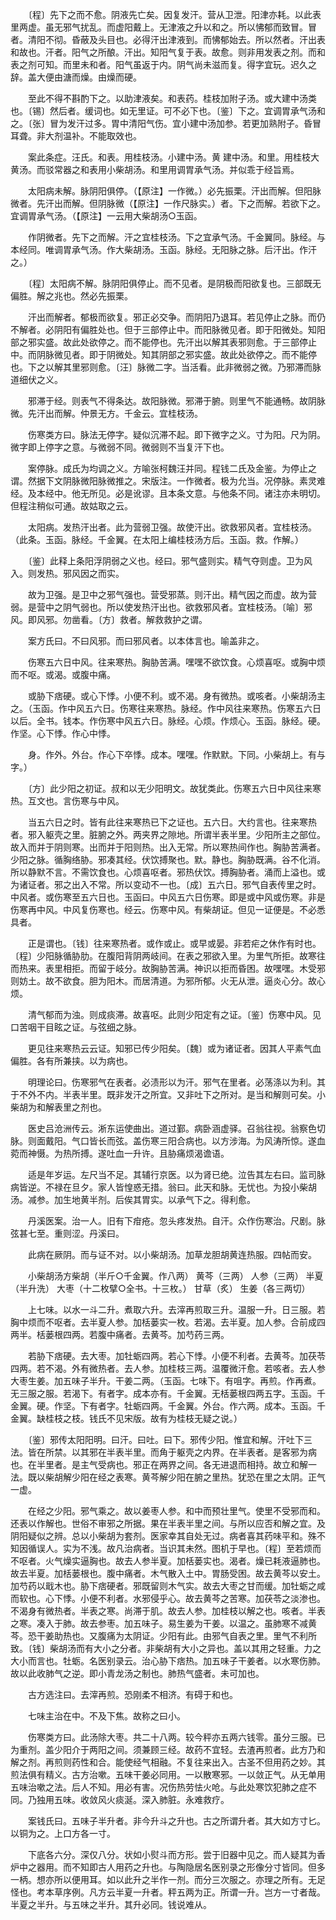 <!-- { "loadSidebar": true } -->
　　〔程〕先下之而不愈。阴液先亡矣。因复发汗。营从卫泄。阳津亦耗。以此表里两虚。虽无邪气扰乱。而虚阳戴上。无津液之升以和之。所以怫郁而致冒。冒者。清阳不彻。昏蔽及头目也。必得汗出津液到。而怫郁始去。所以然者。汗出表和故也。汗者。阳气之所酿。汗出。知阳气复于表。故愈。则非用发表之剂。而和表之剂可知。而里未和者。阳气虽返于内。阴气尚未滋而复。得字宜玩。迟久之辞。盖大便由溏而燥。由燥而硬。

　　至此不得不斟酌下之。以助津液矣。和表药。桂枝加附子汤。或大建中汤类也。〔锡〕然后者。缓词也。如无里证。可不必下也。〔鉴〕下之。宜调胃承气汤和之。〔张〕冒为发汗过多。胃中清阳气伤。宜小建中汤加参。若更加熟附子。昏冒耳聋。非大剂温补。不能取效也。

　　案此条症。汪氏。和表。用桂枝汤。小建中汤。黄 建中汤。和里。用桂枝大黄汤。而驳常器之和表用小柴胡汤。和里用调胃承气汤。并似乖于经旨焉。

　　太阳病未解。脉阴阳俱停。（【原注】一作微。）必先振栗。汗出而解。但阳脉微者。先汗出而解。但阴脉微（【原注】一作尺脉实。）者。下之而解。若欲下之。宜调胃承气汤。（【原注】一云用大柴胡汤○玉函。

　　作阴微者。先下之而解。汗之宜桂枝汤。下之宜承气汤。千金翼同。脉经。与本经同。唯调胃承气汤。作大柴胡汤。玉函。脉经。无阳脉之脉。后汗出。作汗之。）

　　〔程〕太阳病不解。脉阴阳俱停止。而不见者。是阴极而阳欲复也。三部既无偏胜。解之兆也。然必先振栗。

　　汗出而解者。郁极而欲复。邪正必交争。而阴阳乃退耳。若见停止之脉。而仍不解者。必阴阳有偏胜处也。但于三部停止中。而阳脉微见者。即于阳微处。知阳部之邪实盛。故此处欲停之。而不能停也。先汗出以解其表邪则愈。于三部停止中。而阴脉微见者。即于阴微处。知其阴部之邪实盛。故此处欲停之。而不能停也。下之以解其里邪则愈。〔汪〕脉微二字。当活看。此非微弱之微。乃邪滞而脉道细伏之义。

　　邪滞于经。则表气不得条达。故阳脉微。邪滞于腑。则里气不能通畅。故阴脉微。先汗出而解。仲景无方。千金云。宜桂枝汤。

　　伤寒类方曰。脉法无停字。疑似沉滞不起。即下微字之义。寸为阳。尺为阴。微字即上停字之意。与微弱不同。微弱则不当复汗下也。

　　案停脉。成氏为均调之义。方喻张柯魏汪并同。程钱二氏及金鉴。为停止之谓。然据下文阴脉微阳脉微推之。宋版注。一作微者。极为允当。况停脉。素灵难经。及本经中。他无所见。必是讹谬。且本条文意。与他条不同。诸注亦未明切。但程注稍似可通。故姑取之云。

　　太阳病。发热汗出者。此为营弱卫强。故使汗出。欲救邪风者。宜桂枝汤。（此条。玉函。脉经。千金翼。在太阳上编桂枝汤方后。玉函。救。作解。）

　　〔鉴〕此释上条阳浮阴弱之义也。经曰。邪气盛则实。精气夺则虚。卫为风入。则发热。邪风因之而实。

　　故为卫强。是卫中之邪气强也。营受邪蒸。则汗出。精气因之而虚。故为营弱。是营中之阴气弱也。所以使发热汗出也。欲救邪风者。宜桂枝汤。〔喻〕邪风。即风邪。勿凿看。〔方〕救者。解救救护之谓。

　　案方氏曰。不曰风邪。而曰邪风者。以本体言也。喻盖非之。

　　伤寒五六日中风。往来寒热。胸胁苦满。嘿嘿不欲饮食。心烦喜呕。或胸中烦而不呕。或渴。或腹中痛。

　　或胁下痞硬。或心下悸。小便不利。或不渴。身有微热。或咳者。小柴胡汤主之。（玉函。作中风五六日。伤寒往来寒热。脉经。作中风往来寒热。伤寒五六日以后。全书。钱本。作伤寒中风五六日。脉经。心烦。作烦心。玉函。脉经。硬。作坚。心下悸。作心中悸。

　　身。作外。外台。作心下卒悸。成本。嘿嘿。作默默。下同。小柴胡上。有与字。）

　　〔方〕此少阳之初证。叔和以无少阳明文。故犹类此。伤寒五六日中风往来寒热。互文也。言伤寒与中风。

　　当五六日之时。皆有此往来寒热已下之证也。五六日。大约言也。往来寒热者。邪入躯壳之里。脏腑之外。两夹界之隙地。所谓半表半里。少阳所主之部位。故入而并于阴则寒。出而并于阳则热。出入无常。所以寒热间作也。胸胁苦满者。少阳之脉。循胸络胁。邪凑其经。伏饮搏聚也。默。静也。胸胁既满。谷不化消。所以静默不言。不需饮食也。心烦喜呕者。邪热伏饮。搏胸胁者。涌而上溢也。或为诸证者。邪之出入不常。所以变动不一也。〔成〕五六日。邪气自表传里之时。中风者。或伤寒至五六日也。玉函曰。中风五六日伤寒。即是或中风或伤寒。非是伤寒再中风。中风复伤寒也。经云。伤寒中风。有柴胡证。但见一证便是。不必悉具者。

　　正是谓也。〔钱〕往来寒热者。或作或止。或早或晏。非若疟之休作有时也。〔程〕少阳脉循胁肋。在腹阳背阴两岐间。在表之邪欲入里。为里气所拒。故寒往而热来。表里相拒。而留于岐分。故胸胁苦满。神识以拒而昏困。故嘿嘿。木受邪则妨土。故不欲食。胆为阳木。而居清道。为邪所郁。火无从泄。逼炎心分。故心烦。

　　清气郁而为浊。则成痰滞。故喜呕。此则少阳定有之证。〔鉴〕伤寒中风。见口苦咽干目眩之证。与弦细之脉。

　　更见往来寒热云云证。知邪已传少阳矣。〔魏〕或为诸证者。因其人平素气血偏胜。各有所兼挟。以为病也。

　　明理论曰。伤寒邪气在表者。必渍形以为汗。邪气在里者。必荡涤以为利。其于不外不内。半表半里。既非发汗之所宜。又非吐下之所对。是当和解则可矣。小柴胡为和解表里之剂也。

　　医史吕沧洲传云。淅东运使曲出。道过鄞。病卧涵虚驿。召翁往视。翁察色切脉。则面戴阳。气口皆长而弦。盖伤寒三阳合病也。以方涉海。为风涛所惊。遂血菀而神慑。为热所搏。遂吐血一升许。且胁痛烦渴谵语。

　　适是年岁运。左尺当不足。其辅行京医。以为肾已绝。泣告其左右曰。监司脉病皆逆。不禄在旦夕。家人皆惶惑无措。翁曰。此天和脉。无忧也。为投小柴胡汤。减参。加生地黄半剂。后俟其胃实。以承气下之。得利愈。

　　丹溪医案。治一人。旧有下疳疮。忽头疼发热。自汗。众作伤寒治。尺剧。脉弦甚七至。重则涩。丹溪曰。

　　此病在厥阴。而与证不对。以小柴胡汤。加草龙胆胡黄连热服。四帖而安。

　　小柴胡汤方柴胡（半斤○千金翼。作八两） 黄芩（三两） 人参（三两） 半夏（半升洗） 大枣（十二枚擘○全书。十三枚。） 甘草（炙） 生姜（各三两切）

　　上七味。以水一斗二升。煮取六升。去滓再煎取三升。温服一升。日三服。若胸中烦而不呕者。去半夏人参。加栝蒌实一枚。若渴。去半夏。加人参。合前成四两半。栝蒌根四两。若腹中痛者。去黄芩。加芍药三两。

　　若胁下痞硬。去大枣。加牡蛎四两。若心下悸。小便不利者。去黄芩。加茯苓四两。若不渴。外有微热者。去人参。加桂枝三两。温覆微汗愈。若咳者。去人参大枣生姜。加五味子半升。干姜二两。（玉函。七味下。有咀字。再煎。作再煮。无三服之服。若渴下。有者字。成本亦有。千金翼。无栝蒌根四两五字。玉函。千金翼。硬。作坚。下有者字。牡蛎四两。千金翼。外台。作六两。成本。玉函。千金翼。缺桂枝之枝。钱氏不见宋版。故有为桂枝无疑之说。）

　　〔鉴〕邪传太阳阳明。曰汗。曰吐。曰下。邪传少阳。惟宜和解。汗吐下三法。皆在所禁。以其邪在半表半里。而角于躯壳之内界。在半表者。是客邪为病也。在半里者。是主气受病也。邪正在两界之间。各无进退而相持。故立和解一法。既以柴胡解少阳在经之表寒。黄芩解少阳在腑之里热。犹恐在里之太阴。正气一虚。

　　在经之少阳。邪气乘之。故以姜枣人参。和中而预壮里气。使里不受邪而和。还表以作解也。世俗不审邪之所据。果在半表半里之间。与所以应否和解之宜。及阴阳疑似之辨。总以小柴胡为套剂。医家幸其自处无过。病者喜其药味平和。殊不知因循误人。实为不浅。故凡治病者。当识其未然。图机于早也。〔程〕至若烦而不呕者。火气燥实逼胸也。故去人参半夏。加栝蒌实也。渴者。燥已耗液逼肺也。故去半夏。加栝蒌根也。腹中痛者。木气散入土中。胃肠受困。故去黄芩以安土。加芍药以戢木也。胁下痞硬者。邪既留则木气实。故去大枣之甘而缓。加牡蛎之咸而软也。心下悸。小便不利者。水邪侵乎心。故去黄芩之苦寒。加茯苓之淡渗也。不渴身有微热者。半表之寒。尚滞于肌。故去人参。加桂枝以解之也。咳者。半表之寒。凑入于肺。故去参枣。加五味子。易生姜为干姜。以温之。虽肺寒不减黄芩。恐干姜助热也。又腹痛为太阴证。少阳有此。由邪气自表之里。里气不利所致。〔钱〕柴胡汤而有大小之分者。非柴胡有大小之异也。盖以其用之轻重。力之大小而言也。牡蛎。名医别录云。治心胁下痞热。加五味子干姜者。以水寒伤肺。故以此收肺气之逆。即小青龙汤之制也。肺热气盛者。未可加也。

　　古方选注曰。去滓再煎。恐刚柔不相济。有碍于和也。

　　七味主治在中。不及下焦。故称之曰小。

　　伤寒类方曰。此汤除大枣。共二十八两。较今秤亦五两六钱零。虽分三服。已为重剂。盖少阳介于两阳之间。须兼顾三经。故药不宜轻。去渣再煎者。此方乃和解之剂。再煎则药性和合。能使经气相融。不复往来出入。古圣不但用药之妙。其煎法俱有精义。古方治嗽。五味干姜必同用。一以散寒邪。一以敛正气。从无单用五味治嗽之法。后人不知。用必有害。况伤热劳怯火呛。与此处寒饮犯肺之症不同。乃独用五味。收敛风火痰涎。深入肺脏。永难救疗。

　　案钱氏曰。五味子半升者。非今升斗之升也。古之所谓升者。其大如方寸匕。以铜为之。上口方各一寸。

　　下底各六分。深仅八分。状如小熨斗而方形。尝于旧器中见之。而人疑其为香炉中之器用。而不知即古人用药之升也。与陶隐居名医别录之形像分寸皆同。但多一柄。想亦所以便用耳。如以此升之半作一剂。而分三次服之。亦理之所有。无足怪也。考本草序例。凡方云半夏一升者。秤五两为正。所谓一升。岂方一寸者哉。半夏之半升。与五味之半升。其升必同。钱说难从。

